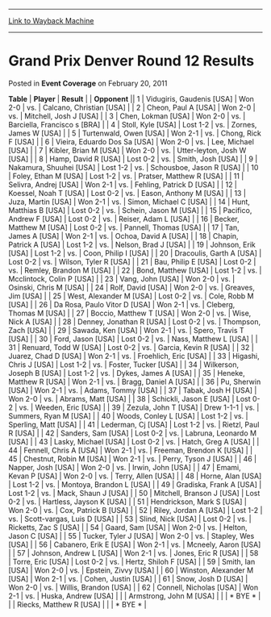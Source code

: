 
---
[Link to Wayback Machine](https://web.archive.org/web/20211128123805/https://magic.wizards.com/en/articles/archive/event-coverage/grand-prix-denver-round-12-results-2011-02-20)

[_metadata_:description]:- "TablePlayerResult Opponent 1Vidugiris, Gaudenis [USA]Won 2-0vs.Calcano, Christian [USA] 2Cheon, Paul A [USA]Won 2-0vs.Mitchell, Josh J [USA] 3Chen, Lokman [USA]Won 2-0vs.Barciella, Francisco s [BRA] 4Stoll, Kyle [USA]Lost 1-2vs.Zornes, James W [USA] 5Turtenwald, Owen [USA]Won 2-1vs.Chong, Rick F [USA] 6Vieira, Eduardo Dos Sa [USA]Won 2-0vs.Lee, Michael [USA] 7Kibler, Brian M"
[_metadata_:generator]:- "Drupal 7 (http://drupal.org)"
[_metadata_:node]:- "451806"
[_metadata_:publish_date]:- "2011-02-20"
[_metadata_:source]:- "div-main-content"
[_metadata_:title]:- "Grand Prix Denver Round 12 Results"
[_metadata_:wayback_capture_timestamp]:- "2021-11-28 12:38:05"
[_metadata_:wayback_raw_url]:- "https://web.archive.org/web/20211128123805id_/https://magic.wizards.com/en/articles/archive/event-coverage/grand-prix-denver-round-12-results-2011-02-20"
[_metadata_:wayback_url]:- "https://magic.wizards.com/en/articles/archive/event-coverage/grand-prix-denver-round-12-results-2011-02-20"
---


Grand Prix Denver Round 12 Results
==================================



 Posted in **Event Coverage**
 on February 20, 2011 












 **Table** | **Player** | **Result** |  | **Opponent** ||  1 | Vidugiris, Gaudenis [USA] | Won 2-0 | vs. | Calcano, Christian [USA] |
|  2 | Cheon, Paul A [USA] | Won 2-0 | vs. | Mitchell, Josh J [USA] |
|  3 | Chen, Lokman [USA] | Won 2-0 | vs. | Barciella, Francisco s [BRA] |
|  4 | Stoll, Kyle [USA] | Lost 1-2 | vs. | Zornes, James W [USA] |
|  5 | Turtenwald, Owen [USA] | Won 2-1 | vs. | Chong, Rick F [USA] |
|  6 | Vieira, Eduardo Dos Sa [USA] | Won 2-0 | vs. | Lee, Michael [USA] |
|  7 | Kibler, Brian M [USA] | Won 2-0 | vs. | Utter-leyton, Josh W [USA] |
|  8 | Hamp, David R [USA] | Lost 0-2 | vs. | Smith, Josh [USA] |
|  9 | Nakamura, Shuuhei [USA] | Lost 1-2 | vs. | Schousboe, Jason R [USA] |
|  10 | Foley, Ethan M [USA] | Lost 1-2 | vs. | Pratser, Matthew R [USA] |
|  11 | Selivra, Andrej [USA] | Won 2-1 | vs. | Fehling, Patrick D [USA] |
|  12 | Koessel, Noah T [USA] | Lost 0-2 | vs. | Eason, Anthony M [USA] |
|  13 | Juza, Martin [USA] | Won 2-1 | vs. | Simon, Michael C [USA] |
|  14 | Hunt, Matthias B [USA] | Lost 0-2 | vs. | Schein, Jason M [USA] |
|  15 | Pacifico, Andrew F [USA] | Lost 0-2 | vs. | Reiser, Adam L [USA] |
|  16 | Becker, Matthew M [USA] | Lost 0-2 | vs. | Pannell, Thomas [USA] |
|  17 | Tan, James A [USA] | Won 2-1 | vs. | Ochoa, David A [USA] |
|  18 | Chapin, Patrick A [USA] | Lost 1-2 | vs. | Nelson, Brad J [USA] |
|  19 | Johnson, Erik [USA] | Lost 1-2 | vs. | Coon, Philip I [USA] |
|  20 | Dracoulis, Garth A [USA] | Lost 0-2 | vs. | Wilson, Tyler R [USA] |
|  21 | Bau, Philip E [USA] | Lost 0-2 | vs. | Remley, Brandon M [USA] |
|  22 | Bond, Matthew [USA] | Lost 1-2 | vs. | Mcclintock, Colin P [USA] |
|  23 | Vang, John [USA] | Won 2-0 | vs. | Osinski, Chris M [USA] |
|  24 | Rolf, David [USA] | Won 2-0 | vs. | Greaves, Jim [USA] |
|  25 | West, Alexander M [USA] | Lost 0-2 | vs. | Cole, Robb M [USA] |
|  26 | Da Rosa, Paulo Vitor D [USA] | Won 2-1 | vs. | Cleberg, Thomas M [USA] |
|  27 | Boccio, Matthew T [USA] | Won 2-0 | vs. | Wise, Nick A [USA] |
|  28 | Denney, Jonathan R [USA] | Lost 0-2 | vs. | Thompson, Zach [USA] |
|  29 | Sawada, Ken [USA] | Won 2-1 | vs. | Spero, Travis T [USA] |
|  30 | Ford, Jason [USA] | Lost 0-2 | vs. | Nass, Matthew L [USA] |
|  31 | Renuard, Todd W [USA] | Lost 0-2 | vs. | Garcia, Kevin R [USA] |
|  32 | Juarez, Chad D [USA] | Won 2-1 | vs. | Froehlich, Eric [USA] |
|  33 | Higashi, Chris J [USA] | Lost 1-2 | vs. | Foster, Tucker [USA] |
|  34 | Wilkerson, Joseph B [USA] | Lost 1-2 | vs. | Dykes, James A [USA] |
|  35 | Heneke, Matthew R [USA] | Won 2-1 | vs. | Bragg, Daniel A [USA] |
|  36 | Pu, Sherwin [USA] | Won 2-1 | vs. | Adams, Tommy [USA] |
|  37 | Tabak, Josh H [USA] | Won 2-0 | vs. | Abrams, Matt [USA] |
|  38 | Schickli, Jason E [USA] | Lost 0-2 | vs. | Weeden, Eric [USA] |
|  39 | Zezula, John T [USA] | Drew 1-1-1 | vs. | Summers, Ryan M [USA] |
|  40 | Woods, Conley L [USA] | Lost 1-2 | vs. | Sperling, Matt [USA] |
|  41 | Lederman, Cj [USA] | Lost 1-2 | vs. | Rietzl, Paul R [USA] |
|  42 | Sanders, Sam [USA] | Lost 0-2 | vs. | Labruna, Leonardo M [USA] |
|  43 | Lasky, Michael [USA] | Lost 0-2 | vs. | Hatch, Greg A [USA] |
|  44 | Fennell, Chris A [USA] | Won 2-1 | vs. | Freeman, Brendon K [USA] |
|  45 | Chestnut, Robin M [USA] | Won 2-1 | vs. | Perry, Tyson J [USA] |
|  46 | Napper, Josh [USA] | Won 2-0 | vs. | Irwin, John [USA] |
|  47 | Emami, Kevan P [USA] | Won 2-0 | vs. | Terry, Allen [USA] |
|  48 | Horne, Alan [USA] | Lost 1-2 | vs. | Montoya, Brandon L [USA] |
|  49 | Gradiska, Frank A [USA] | Lost 1-2 | vs. | Mack, Shaun J [USA] |
|  50 | Mitchell, Branson J [USA] | Lost 0-2 | vs. | Hartless, Jayson K [USA] |
|  51 | Hendrickson, Mark S [USA] | Won 2-0 | vs. | Cox, Patrick B [USA] |
|  52 | Riley, Jordan A [USA] | Lost 1-2 | vs. | Scott-vargas, Luis D [USA] |
|  53 | Slind, Nick [USA] | Lost 0-2 | vs. | Ricketts, Zac S [USA] |
|  54 | Gaard, Sam [USA] | Won 2-0 | vs. | Helton, Jason C [USA] |
|  55 | Tucker, Tyler J [USA] | Won 2-0 | vs. | Stapley, Wes [USA] |
|  56 | Cabanero, Erik E [USA] | Won 2-1 | vs. | Mcneely, Aaron [USA] |
|  57 | Johnson, Andrew L [USA] | Won 2-1 | vs. | Jones, Eric R [USA] |
|  58 | Torre, Eric [USA] | Lost 0-2 | vs. | Hertz, Shiloh F [USA] |
|  59 | Smith, Ian [USA] | Won 2-0 | vs. | Epstein, Zivvy [USA] |
|  60 | Winston, Alexander M [USA] | Won 2-1 | vs. | Cohen, Justin [USA] |
|  61 | Snow, Josh D [USA] | Won 2-0 | vs. | Willis, Brandon [USA] |
|  62 | Connell, Nicholas [USA] | Won 2-1 | vs. | Huska, Andrew [USA] |
|  | Armstrong, John M [USA] |  |  | \* BYE \* |
|  | Riecks, Matthew R [USA] |  |  | \* BYE \* |







